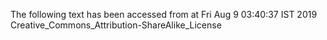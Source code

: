 The following text has been accessed from at Fri Aug 9 03:40:37 IST 2019
Creative_Commons_Attribution-ShareAlike_License
